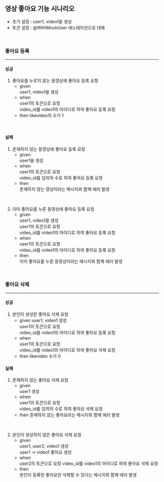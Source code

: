 ## 영상 좋아요 기능 시나리오

* 초기 설정 : user1, video1을 생성
* 토큰 설정 : @WithMockUser 애노테이션으로 대체

<br>

### 좋아요 등록
<hr>

#### 성공
1. 좋아요를 누르지 않는 동영상에 좋아요 등록 요청
   * given  
        user1, video1을 생성
   * when  
        user1의 토큰으로 요청  
        video_id를 video1의 아이디로 하여 좋아요 등록 요청  
   * then
        likevideo의 수가 1

<br>

#### 실패
1. 존재하지 않는 동영상에 좋아요 등록 요청  
    * given  
        user1을 생성
    * when  
        user1의 토큰으로 요청  
        video_id를 임의의 수로 하여 좋아요 등록 요청
    * then  
        존재하지 않는 영상이라는 메시지와 함께 에러 발생

<br>

2. 이미 좋아요를 누른 동영상에 좋아요 등록 요청  
    * given  
        user1, video1을 생성  
        user1의 토큰으로 요청  
        video_id를 video1의 아이디로 하여 좋아요 등록 요청
    * when  
        user1의 토큰으로 요청  
        video_id를 video1의 아이디로 하여 좋아요 등록 요청
    * then  
        이미 좋아요를 누른 동영상이라는 메시지와 함꼐 에러 발생

<br>

### 좋아요 삭제
<hr>

#### 성공

1. 본인이 생성한 좋아요 삭제 요청 
    * given
        user1, video1 생성  
        user1의 토큰으로 요청  
        video_id를 video1의 아이디로 하여 좋아요 등록 요청  
    * when  
        user1의 토큰으로 요청  
        video_id를 video1의 아이디로 하여 좋아요 삭제 요청
    * then
        likevideo 수가 0

#### 실패
1. 존재하지 않는 좋아요 삭제 요청
    * given  
        user1 생성
    * when  
        user1의 토큰으로 요청  
        video_id를 임의의 수로 하여 좋아요 삭제 요청
    * then
        존재하지 않는 좋아요라는 메시지와 함께 에러 발생

<br>

2. 본인이 생성하지 않은 좋아요 삭제 요청
    * given  
        user1, user2, video1 생성  
        user1 -> video1 좋아요 생성  
    * when  
        user2의 토큰으로 요청
        video_id를 video1의 아이디로 하여 좋아요 삭제 요청
    * then  
        본인이 등록한 좋아요만 삭제할 수 있다는 메시지와 함께 에러 발생